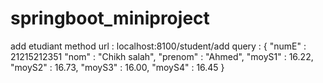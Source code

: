 # springboot_miniproject
add etudiant method url : localhost:8100/student/add
query : {
    "numE" : 21215212351
    "nom" : "Chikh salah",
    "prenom" : "Ahmed",
    "moyS1" : 16.22,
    "moyS2" : 16.73,
    "moyS3" : 16.00,
    "moyS4" : 16.45
    }
